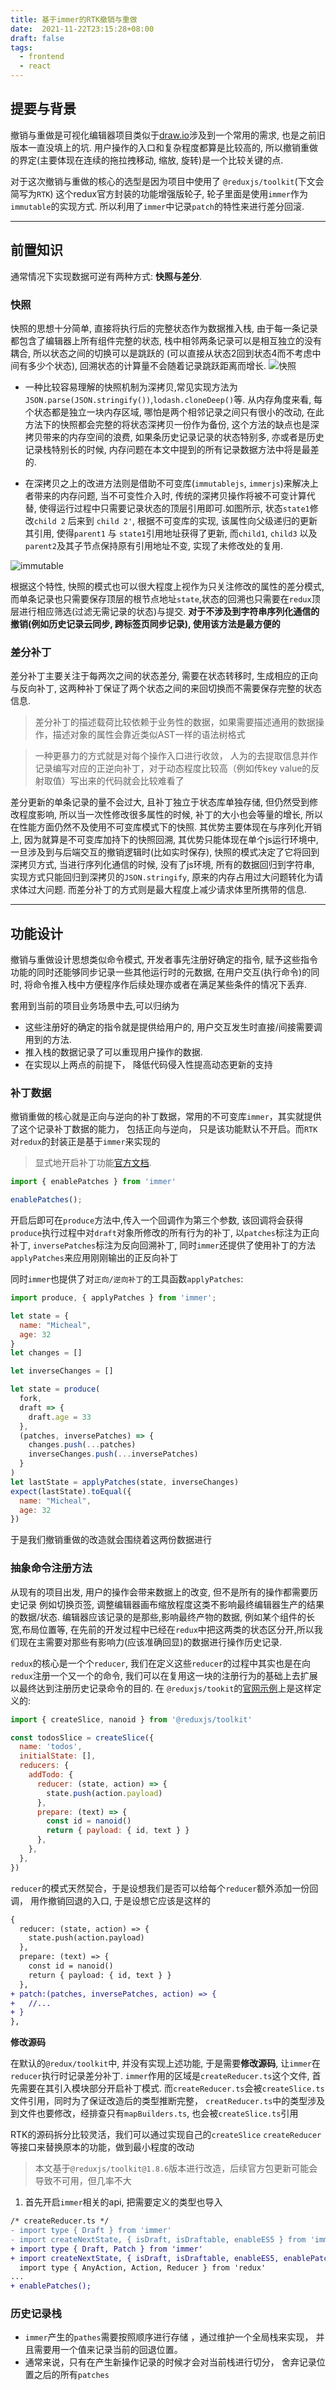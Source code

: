 ```yaml
---
title: 基于immer的RTK撤销与重做
date:  2021-11-22T23:15:28+08:00
draft: false
tags:
  - frontend
  - react
---
```


## 提要与背景

撤销与重做是可视化编辑器项目类似于[draw.io](https://draw.io)涉及到一个常用的需求, 也是之前旧版本一直没填上的坑. 用户操作的入口和复杂程度都算是比较高的, 所以撤销重做的界定(主要体现在连续的拖拉拽移动, 缩放, 旋转)是一个比较关键的点. 

对于这次撤销与重做的核心的选型是因为项目中使用了 `@reduxjs/toolkit`(下文会简写为`RTK`) 这个redux官方封装的功能增强版轮子, 轮子里面是使用`immer`作为`immutable`的实现方式. 所以利用了`immer`中记录`patch`的特性来进行差分回滚.

---

## 前置知识

通常情况下实现数据可逆有两种方式: **快照与差分**.
### 快照
快照的思想十分简单, 直接将执行后的完整状态作为数据推入栈, 由于每一条记录都包含了编辑器上所有组件完整的状态, 栈中相邻两条记录可以是相互独立的没有耦合, 所以状态之间的切换可以是跳跃的 (可以直接从状态2回到状态4而不考虑中间有多少个状态), 回溯状态的计算量不会随着记录跳跃距离而增长.
  ![快照](/post/immer/snapshot.png)
  <!-- <img src="/post/immer/snapshot.png" /> -->

-  一种比较容易理解的快照机制为深拷贝,常见实现方法为`JSON.parse(JSON.stringify())`,`lodash.cloneDeep()`等. 从内存角度来看, 每个状态都是独立一块内存区域, 哪怕是两个相邻记录之间只有很小的改动, 在此方法下的快照都会完整的将状态深拷贝一份作为备份, 这个方法的缺点也是深拷贝带来的内存空间的浪费, 如果条历史记录记录的状态特别多, 亦或者是历史记录栈特别长的时候, 内存问题在本文中提到的所有记录数据方法中将是最差的.


- 在深拷贝之上的改进方法则是借助不可变库(`immutablejs`, `immerjs`)来解决上者带来的内存问题, 当不可变性介入时, 传统的深拷贝操作将被不可变计算代替, 使得运行过程中只需要记录状态的顶层引用即可.如图所示, 状态`state1`修改`child 2` 后来到 `child 2'`, 根据不可变库的实现, 该属性向父级递归的更新其引用, 使得`parent1` 与 `state1`引用地址获得了更新, 而`child1`, `child3` 以及`parent2`及其子节点保持原有引用地址不变, 实现了未修改处的复用.

![immutable](/post/immer/immutable.png)


根据这个特性, 快照的模式也可以很大程度上视作为只关注修改的属性的差分模式, 而单条记录也只需要保存顶层的根节点地址`state`,状态的回溯也只需要在`redux`顶层进行相应筛选(过滤无需记录的状态)与提交. **对于不涉及到字符串序列化通信的撤销(例如历史记录云同步, 跨标签页同步记录), 使用该方法是最方便的**


### 差分补丁
差分补丁主要关注于每两次之间的状态差分, 需要在状态转移时, 生成相应的正向与反向补丁, 这两种补丁保证了两个状态之间的来回切换而不需要保存完整的状态信息. 
> 差分补丁的描述载荷比较依赖于业务性的数据，如果需要描述通用的数据操作，描述对象的属性会靠近类似AST一样的语法树格式

> 一种更暴力的方式就是对每个操作入口进行收敛， 人为的去提取信息并作记录编写对应的正逆向补丁，对于动态程度比较高（例如传key value的反射取值）写出来的代码就会比较难看了



差分更新的单条记录的量不会过大, 且补丁独立于状态库单独存储, 但仍然受到修改程度影响, 所以当一次性修改很多属性的时候, 补丁的大小也会等量的增长, 所以在性能方面仍然不及使用不可变库模式下的快照. 其优势主要体现在与序列化开销上, 因为就算是不可变库加持下的快照回溯, 其优势只能体现在单个js运行环境中, 一旦涉及到与后端交互的撤销逻辑时(比如实时保存), 快照的模式决定了它将回到深拷贝方式, 当进行序列化通信的时候, 没有了js环境, 所有的数据回归到字符串, 实现方式只能回归到深拷贝的`JSON.stringify`, 原来的内存占用过大问题转化为请求体过大问题. 而差分补丁的方式则是最大程度上减少请求体里所携带的信息.<br />

---
## 功能设计

撤销与重做设计思想类似命令模式, 开发者事先注册好确定的指令, 赋予这些指令功能的同时还能够同步记录一些其他运行时的元数据, 在用户交互(执行命令)的同时, 将命令推入栈中方便程序作后续处理亦或者在满足某些条件的情况下丢弃.

套用到当前的项目业务场景中去,可以归纳为
- 这些注册好的确定的指令就是提供给用户的, 用户交互发生时直接/间接需要调用到的方法. 
- 推入栈的数据记录了可以重现用户操作的数据.
- 在实现以上两点的前提下， 降低代码侵入性提高动态更新的支持

### 补丁数据

撤销重做的核心就是正向与逆向的补丁数据，常用的不可变库`immer`，其实就提供了这个记录补丁数据的能力， 包括正向与逆向， 只是该功能默认不开启。而`RTK`对`redux`的封装正是基于`immer`来实现的

>显式地开启补丁功能[官方文档](https://immerjs.github.io/immer/patches/). 
```javascript
import { enablePatches } from 'immer'

enablePatches();
```
开启后即可在`produce`方法中,传入一个回调作为第三个参数, 该回调将会获得`produce`执行过程中对`draft`对象所修改的所有行为的补丁, 以`patches`标注为正向补丁, `inversePatches`标注为反向回溯补丁, 同时`immer`还提供了使用补丁的方法`applyPatches`来应用刚刚输出的正反向补丁


同时`immer`也提供了对`正向/逆向补丁`的工具函数`applyPatches`:
```javascript
import produce, { applyPatches } from 'immer';

let state = {
  name: "Micheal",
  age: 32
}
let changes = []

let inverseChanges = []

let state = produce(
  fork,
  draft => {
    draft.age = 33
  },
  (patches, inversePatches) => {
    changes.push(...patches)
    inverseChanges.push(...inversePatches)
  }
)
let lastState = applyPatches(state, inverseChanges)
expect(lastState).toEqual({
  name: "Micheal", 
  age: 32 
})
``` 
于是我们撤销重做的改造就会围绕着这两份数据进行

<!-- 至此`immer`已经帮我们完成了最难的一部分, 而`@reduxjs/toolkit`中就使用了`immer`作为依赖库, 现在要做的就是把每次`produce` (`createSlice`中实现`reducer`的核心)生成的`patches`与`inversePatches`成对的保存在一条记录里作为历史. -->

### 抽象命令注册方法
从现有的项目出发, 用户的操作会带来数据上的改变, 但不是所有的操作都需要历史记录 例如切换页签, 调整编辑器画布缩放程度这类不影响最终编辑器生产的结果的数据/状态. 编辑器应该记录的是那些,影响最终产物的数据, 例如某个组件的长宽,布局位置等, 在先前的开发过程中已经在`redux`中把这两类的状态区分开,所以我们现在主需要对那些有影响力(应该准确回显)的数据进行操作历史记录.

 `redux`的核心是一个个`reducer`, 我们在定义这些`reducer`的过程中其实也是在向`redux`注册一个又一个的命令, 我们可以在复用这一块的注册行为的基础上去扩展以最终达到注册历史记录命令的目的. 在 `@reduxjs/tookit`的[官网示例](https://redux-toolkit.js.org/api/createSlice#reducers)上是这样定义的:

>
``` javascript
import { createSlice, nanoid } from '@reduxjs/toolkit'

const todosSlice = createSlice({
  name: 'todos',
  initialState: [],
  reducers: {
    addTodo: {
      reducer: (state, action) => {
        state.push(action.payload)
      },
      prepare: (text) => {
        const id = nanoid()
        return { payload: { id, text } }
      },
    },
  },
})
```
`reducer`的模式天然契合，于是设想我们是否可以给每个`reducer`额外添加一份回调， 用作撤销回退的入口, 于是设想它应该是这样的
```diff 
{
  reducer: (state, action) => {
    state.push(action.payload)
  },
  prepare: (text) => {
    const id = nanoid()
    return { payload: { id, text } }
  },
+ patch:(patches, inversePatches, action) => {
+   //...
+ }
},
```

__修改源码__

在默认的`@redux/toolkit`中, 并没有实现上述功能, 于是需要**修改源码**, 让`immer`在`reducer`执行时记录差分补丁. `immer`作用的区域是`createReducer.ts`这个文件, 首先需要在其引入模块部分开启补丁模式. 而`createReducer.ts`会被`createSlice.ts`文件引用，同时为了保证改造后的类型推断完整， `creatReducer.ts`中的类型涉及到文件也要修改，经排查只有`mapBuilders.ts`, 也会被`createSlice.ts`引用

RTK的源码拆分比较灵活，我们可以通过实现自己的`createSlice` `createReducer`等接口来替换原本的功能，做到最小程度的改动
> 本文基于`@reduxjs/toolkit@1.8.6`版本进行改造，后续官方包更新可能会导致不可用，但几率不大

1. 首先开启`immer`相关的api, 把需要定义的类型也导入
```diff
/* createReducer.ts */
- import type { Draft } from 'immer'
- import createNextState, { isDraft, isDraftable, enableES5 } from 'immer'
+ import type { Draft, Patch } from 'immer'
+ import createNextState, { isDraft, isDraftable, enableES5, enablePatches } from 'immer'
  import type { AnyAction, Action, Reducer } from 'redux'
...
+ enablePatches();

```



### 历史记录栈
- `immer`产生的`pathes`需要按照顺序进行存储 ，通过维护一个全局栈来实现， 并且需要用一个值来记录当前的回退位置。
- 通常来说，只有在产生新操作记录的时候才会对当前栈进行切分， 舍弃记录位置之后的所有`patches`

